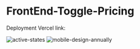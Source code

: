 # FrontEnd-Toggle-Pricing



Deployment Vercel link:


![active-states](https://user-images.githubusercontent.com/52498280/102586636-3d843700-4156-11eb-8fe6-9c8dac0347b4.jpg)
![mobile-design-annually](https://user-images.githubusercontent.com/52498280/102586638-407f2780-4156-11eb-9f12-d041e6fafa6d.jpg)
